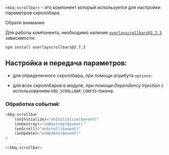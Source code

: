 `<kbq-scrollbar>` - это компонент который используется для настройки параметров скроллбара.

<div class="kbq-callout kbq-callout_theme">
<div class="kbq-callout__header">Обрати внимание</div>
<div class="kbq-callout__content kbq-docs-element-last-child-margin-bottom-0">

Для работы компонента, необходимо наличие [`overlayscrollbars@2.7.3`](https://github.com/KingSora/OverlayScrollbars/tree/v2.7.0) зависимости:

```bash
npm install overlayscrollbars@2.7.3
```

</div>
</div>

## Настройка и передача параметров:

-   для определенного скроллбара, при помощи атрибута `options`:

<!-- example(scrollbar-with-options) -->

-   для всех скроллбаров в модуле, при помощи _Dependency Injection_ c использованием `KBQ_SCROLLBAR_CONFIG` токена:

<!-- example(scrollbar-with-custom-config) -->

### Обработка событий:

```ts
<kbq-scrollbar
    (onInitialize)="onInitialize($event)"
    (onDestroy)="onDestroy($event)"
    (onScroll)="onScroll($event)"
    (onUpdate)="onUpdate($event)"
>
    ...
</kbq-scrollbar>
```
